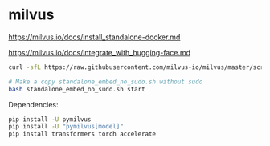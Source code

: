 # milvus

https://milvus.io/docs/install_standalone-docker.md

https://milvus.io/docs/integrate_with_hugging-face.md

```sh
curl -sfL https://raw.githubusercontent.com/milvus-io/milvus/master/scripts/standalone_embed.sh -o standalone_embed.sh

# Make a copy standalone_embed_no_sudo.sh without sudo
bash standalone_embed_no_sudo.sh start
```

Dependencies:

```sh
pip install -U pymilvus
pip install -U "pymilvus[model]"
pip install transformers torch accelerate
```
